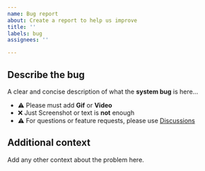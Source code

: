 ```yaml
---
name: Bug report
about: Create a report to help us improve
title: ''
labels: bug
assignees: ''

---
```


## **Describe the bug**
A clear and concise description of what the **system bug** is here...

- ⚠️ Please must add **Gif** or **Video**
- ❌ Just Screenshot or text is **not** enough
- ⚠️ For questions or feature requests, please use [Discussions](https://github.com/team-courseof/courseof-support/discussions)

## **Additional context**
Add any other context about the problem here.
